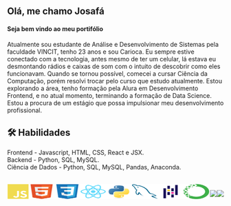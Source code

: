 ## Olá, me chamo Josafá
#### Seja bem vindo ao meu portifólio 
Atualmente sou estudante de Análise e Desenvolvimento de Sistemas pela faculdade VINCIT, tenho 23 anos e sou Carioca. 
Eu sempre estive conectado com a tecnologia, antes mesmo de ter um celular, lá estava eu desmontando rádios e caixas de som com o intuito de descobrir como eles funcionavam. Quando se tornou possível, comecei a cursar Ciência da Computação, porém resolvi trocar pelo curso que estudo atualmente. Estou explorando a área, tenho formação pela Alura em Desenvolvimento Frontend, e no atual momento, terminando a formação de Data Science. Estou a procura de um estágio que possa impulsionar meu desenvolvimento profissional.


## 🛠 Habilidades
Frontend - Javascript, HTML, CSS, React e JSX.             
Backend - Python, SQL, MySQL.           
Ciência de Dados - Python, SQL, MySQL, Pandas, Anaconda.

<div>
<div style="display: inline_block"><br>
  <img align="left" alt="fafa-Js" height="35" width="50" src="https://raw.githubusercontent.com/devicons/devicon/master/icons/javascript/javascript-plain.svg">
  <img align="left" alt="fafa-HTML" height="35" width="60" src="https://raw.githubusercontent.com/devicons/devicon/master/icons/html5/html5-original.svg">
  <img align="left" alt="fafa-CSS" height="35" width="60" src="https://raw.githubusercontent.com/devicons/devicon/master/icons/css3/css3-original.svg">
  <img align="left" alt="fafa-React" height="35" width="60" src="https://raw.githubusercontent.com/devicons/devicon/master/icons/react/react-original.svg">
  <img align="left" alt="fafa-Python" height="35" width="60" src="https://raw.githubusercontent.com/devicons/devicon/master/icons/python/python-original.svg">
  <img align="left" alt="fafa-Python" height="35" width="60" src="https://raw.githubusercontent.com/devicons/devicon/master/icons/mysql/mysql-original.svg">
  <img align="left" alt="fafa-Python" height="35" width="60" src="https://raw.githubusercontent.com/devicons/devicon/master/icons/pandas/pandas-original.svg">
  <img align="left" alt="fafa-Python" height="35" width="60" src="https://raw.githubusercontent.com/devicons/devicon/master/icons/anaconda/anaconda-original.svg">

  <a href = "mailto:josafajosina@gmail.com"><img align="right" src="https://img.shields.io/badge/-Gmail-%23333?style=for-the-badge&logo=gmail&logoColor=white" target="_blank"></a>
  <a href="https://www.linkedin.com/in/josaf%C3%A1-silveira-b5619a20a/" target="_blank"><img align="right" src="https://img.shields.io/badge/-LinkedIn-%230077B5?style=for-the-badge&logo=linkedin&logoColor=white" target="_blank"></a>  
</div>
  

  
